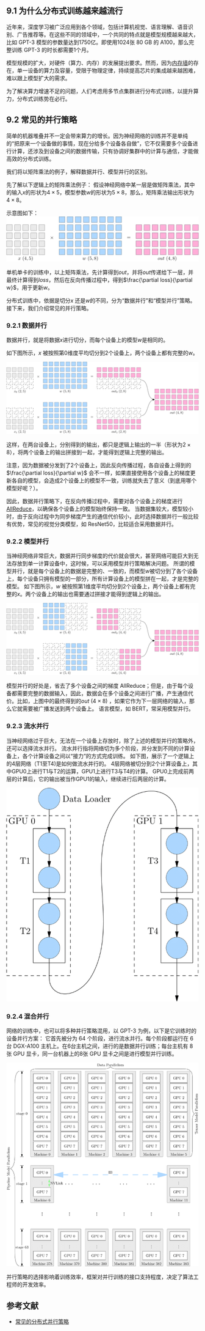 ## 9.1 为什么分布式训练越来越流行
近年来，深度学习被广泛应用到各个领域，包括计算机视觉、语言理解、语音识别、广告推荐等。在这些不同的领域中，一个共同的特点就是模型规模越来越大，比如 GPT-3 模型的参数量达到1750亿。即使用1024张 80 GB 的 A100，那么完整训练 GPT-3 的时长都需要1个月。

模型规模的扩大，对硬件（算力、内存）的发展提出要求。然而，因为[内存墙](https://oneflow.org/a/share/jishuboke/75.html)的存在，单一设备的算力及容量，受限于物理定律，持续提高芯片的集成越来越困难，难以跟上模型扩大的需求。

为了解决算力增速不足的问题，人们考虑用多节点集群进行分布式训练，以提升算力，分布式训练势在必行。

## 9.2 常见的并行策略
简单的机器堆叠并不一定会带来算力的增长。因为神经网络的训练并不是单纯的“把原来一个设备做的事情，现在分给多个设备各自做”，它不仅需要多个设备进行计算，还涉及到设备之间的数据传输，只有协调好集群中的计算与通信，才能做高效的分布式训练。

我们将以矩阵乘法的例子，解释数据并行、模型并行的区别。

先了解以下逻辑上的矩阵乘法例子：
假设神经网络中某一层是做矩阵乘法，其中的输入$x$的形状为$4\times5$，模型参数$w$的形状为$5\times8$，那么，矩阵乘法输出形状为$4\times8$。

示意图如下：
![](./images/parallelism-1.png)

单机单卡的训练中，以上矩阵乘法，先计算得到$out$，并将$out$传递给下一层，并最终计算得到$loss$，然后在反向传播过程中，得到$\frac{\partial loss}{\partial w}$，用于更新$w$。

分布式训练中，依据是切分$x$ 还是$w$的不同，分为“数据并行”和“模型并行”策略。接下来，我们介绍常见的并行策略。

### 9.2.1 数据并行
数据并行，就是将数据$x$进行切分，而每个设备上的模型$w$是相同的。

如下图所示，$x$ 被按照第0维度平均切分到2个设备上，两个设备上都有完整的$w$。

![](./images/parallelism-2.png)


这样，在两台设备上，分别得到的输出，都只是逻辑上输出的一半（形状为$2\times8$），将两个设备上的输出拼接到一起，才能得到逻辑上完整的输出。

注意，因为数据被分发到了2个设备上，因此反向传播过程，各自设备上得到的$\frac{\partial loss}{\partial w}$ 会不一样，如果直接使用各个设备上的梯度更新各自的模型，会造成2个设备上的模型不一致，训练就失去了意义（到底用哪个模型好呢？）。

因此，数据并行策略下，在反向传播过程中，需要对各个设备上的梯度进行[AllReduce](https://docs.nvidia.com/deeplearning/nccl/user-guide/docs/usage/collectives.html#allreduce)，以确保各个设备上的模型始终保持一致。
当数据集较大，模型较小时，由于反向过程中为同步梯度产生的通信代价较小，此时选择数据并行一般比较有优势，常见的视觉分类模型，如 ResNet50，比较适合采用数据并行。

### 9.2.2 模型并行

当神经网络非常巨大，数据并行同步梯度的代价就会很大，甚至网络可能巨大到无法存放到单一计算设备中，这时候，可以采用模型并行策略解决问题。
所谓的模型并行，就是每个设备上的数据是完整的、一致的，而模型$w$被切分到了各个设备上，每个设备只拥有模型的一部分，所有计算设备上的模型拼在一起，才是完整的模型。
如下图所示，$w$ 被按照第1维度平均切分到2个设备上，两个设备上都有完整的$x$。两个设备上的输出也需要通过拼接才能得到逻辑上的输出。

![](./images/parallelism-3.png)

模型并行的好处是，省去了多个设备之间的梯度 AllReduce；但是，由于每个设备都需要完整的数据输入，因此，数据会在多个设备之间进行广播，产生通信代价。比如，上图中的最终得到的$out~(4\times8)$ ，如果它作为下一层网络的输入，那么它就需要被广播发送到两个设备上。
语言模型，如 BERT，常采用模型并行。

### 9.2.3 流水并行

当神经网络过于巨大，无法在一个设备上存放时，除了上述的模型并行的策略外，还可以选择流水并行。
流水并行指将网络切为多个阶段，并分发到不同的计算设备上，各个计算设备之间以“接力”的方式完成训练。
如下图，展示了一个逻辑上的4层网络（T1至T4)是如何做流水并行的。
4层网络被切分到2个计算设备上，其中GPU0上进行T1与T2的运算，GPU1上进行T3与T4的计算。
GPU0上完成前两层的计算后，它的输出被当作GPU1的输入，继续进行后两层的计算。

![](./images/parallelism-4.png)

### 9.2.4 混合并行

网络的训练中，也可以将多种并行策略混用，以 GPT-3 为例，以下是它训练时的设备并行方案：
它首先被分为 64 个阶段，进行流水并行。每个阶段都运行在 6 台 DGX-A100 主机上。在6台主机之间，进行的是数据并行训练；每台主机有 8 张 GPU 显卡，同一台机器上的8张 GPU 显卡之间是进行模型并行训练。

![](./images/parallelism-5.png)

并行策略的选择影响着训练效率，框架对并行训练的接口支持程度，决定了算法工程师的开发效率。

## 参考文献
- [常见的分布式并行策略](https://docs.oneflow.org/master/parallelism/01_introduction.html)